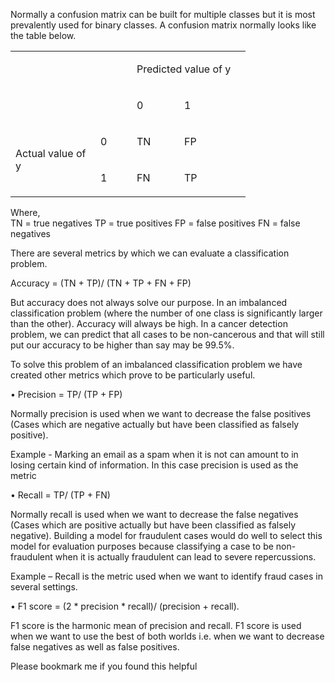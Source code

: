 Normally a confusion matrix can be built for multiple classes but it is most prevalently used for binary classes. A confusion matrix normally looks like the table below.  

<table>
<tbody>
<tr>
<td colspan="2" rowspan="2" width="162">
<p>&nbsp;</p>
</td>
<td colspan="2" width="150">
<p>Predicted value of y</p>
</td>
</tr>
<tr>
<td width="60">
<p>0</p>
</td>
<td width="90">
<p>1</p>
</td>
</tr>
<tr>
<td rowspan="2" width="120">
<p>Actual value of y</p>
</td>
<td width="42">
<p>0</p>
</td>
<td width="60">
<p>TN</p>
</td>
<td width="90">
<p>FP</p>
</td>
</tr>
<tr>
<td width="42">
<p>1</p>
</td>
<td width="60">
<p>FN</p>
</td>
<td width="90">
<p>TP</p>
</td>
</tr>
</tbody>
</table>

Where,  
TN = true negatives
TP = true positives
FP = false positives
FN = false negatives  

There are several metrics by which we can evaluate a classification problem.  

Accuracy = (TN + TP)/ (TN + TP + FN + FP)  

But accuracy does not always solve our purpose. In an imbalanced classification problem (where the number of one class is significantly larger than the other). Accuracy will always be high. In a cancer detection problem, we can predict that all cases to be non-cancerous and that will still put our accuracy to be higher than say may be 99.5%.  

To solve this problem of an imbalanced classification problem we have created other metrics which prove to be particularly useful.  

•	Precision = TP/ (TP + FP)  

Normally precision is used when we want to decrease the false positives (Cases which are negative actually but have been classified as falsely positive).  

Example - Marking an email as a spam when it is not can amount to in losing certain kind of information. In this case precision is used as the metric  

•	Recall = TP/ (TP + FN)  

Normally recall is used when we want to decrease the false negatives (Cases which are positive actually but have been classified as falsely negative). Building a model for fraudulent cases would do well to select this model for evaluation purposes because classifying a case to be non-fraudulent when it is actually fraudulent can lead to severe repercussions.  

Example – Recall is the metric used when we want to identify fraud cases in several settings.  

•	F1 score = (2 * precision * recall)/ (precision + recall).  

F1 score is the harmonic mean of precision and recall. F1 score is used when we want to use the best of both worlds i.e. when we want to decrease false negatives as well as false positives.  

Please bookmark me if you found this helpful

